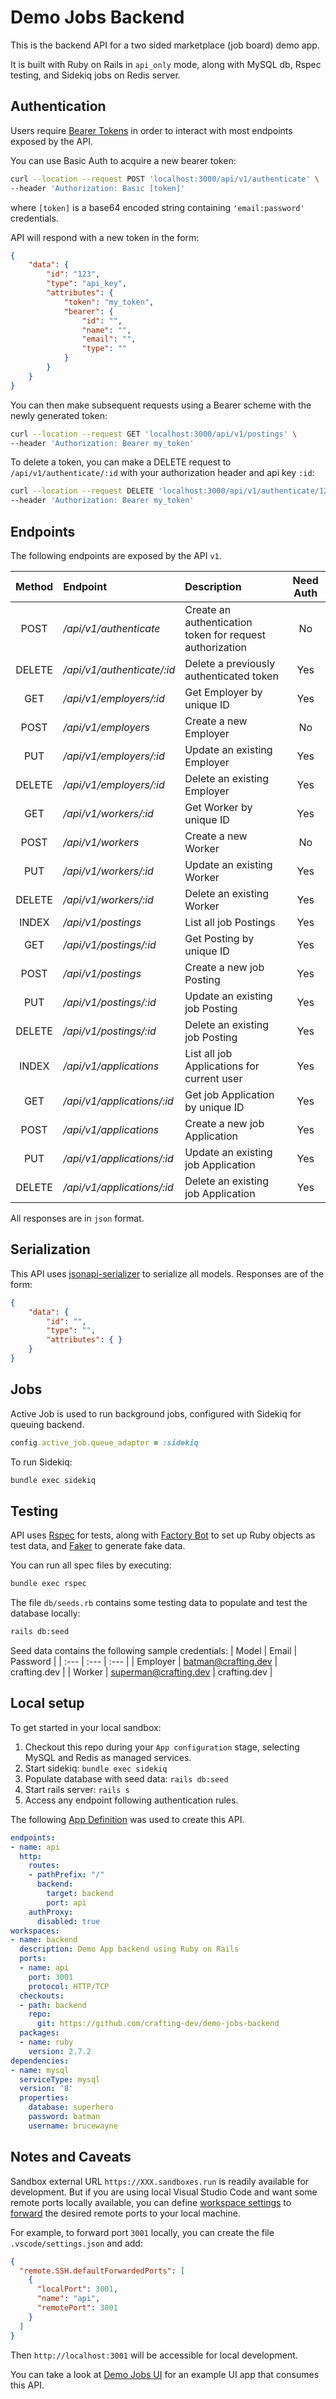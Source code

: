 # Demo Jobs Backend

This is the backend API for a two sided marketplace (job board) demo app. 

It is built with Ruby on Rails in `api_only` mode, along with MySQL db, Rspec testing, and Sidekiq jobs on Redis server.

## Authentication

Users require [Bearer Tokens](https://datatracker.ietf.org/doc/html/rfc6750) in order to interact with most endpoints exposed by the API. 

You can use Basic Auth to acquire a new bearer token:
```bash
curl --location --request POST 'localhost:3000/api/v1/authenticate' \
--header 'Authorization: Basic [token]'
```

where `[token]` is a base64 encoded string containing `'email:password'` credentials.

API will respond with a new token in the form:
```json
{
    "data": {
        "id": "123",
        "type": "api_key",
        "attributes": {
            "token": "my_token",
            "bearer": {
                "id": "",
                "name": "",
                "email": "",
                "type": ""
            }
        }
    }
}
```

You can then make subsequent requests using a Bearer scheme with the newly generated token:
```bash
curl --location --request GET 'localhost:3000/api/v1/postings' \
--header 'Authorization: Bearer my_token'
```

To delete a token, you can make a  DELETE request to `/api/v1/authenticate/:id` with your authorization header and api key `:id`:
```bash
curl --location --request DELETE 'localhost:3000/api/v1/authenticate/123' \
--header 'Authorization: Bearer my_token'
```

## Endpoints

The following endpoints are exposed by the API `v1`. 

| Method | Endpoint | Description | Need Auth |
| :---: | :--- | :--- | :---: |
| POST | */api/v1/authenticate* | Create an authentication token for request authorization | No |
| DELETE | */api/v1/authenticate/:id* | Delete a previously authenticated token | Yes |
| GET | */api/v1/employers/:id* | Get Employer by unique ID | Yes |
| POST | */api/v1/employers* | Create a new Employer | No |
| PUT | */api/v1/employers/:id* | Update an existing Employer | Yes |
| DELETE | */api/v1/employers/:id* | Delete an existing Employer | Yes |
| GET | */api/v1/workers/:id* | Get Worker by unique ID | Yes |
| POST | */api/v1/workers* | Create a new Worker | No |
| PUT | */api/v1/workers/:id* | Update an existing Worker | Yes |
| DELETE | */api/v1/workers/:id* | Delete an existing Worker | Yes |
| INDEX | */api/v1/postings* | List all job Postings | Yes |
| GET | */api/v1/postings/:id* | Get Posting by unique ID | Yes |
| POST | */api/v1/postings* | Create a new job Posting | Yes |
| PUT | */api/v1/postings/:id* | Update an existing job Posting | Yes |
| DELETE | */api/v1/postings/:id* | Delete an existing job Posting | Yes |
| INDEX | */api/v1/applications* | List all job Applications for current user | Yes |
| GET | */api/v1/applications/:id* | Get job Application by unique ID | Yes |
| POST | */api/v1/applications* | Create a new job Application | Yes |
| PUT | */api/v1/applications/:id* | Update an existing job Application | Yes |
| DELETE | */api/v1/applications/:id* | Delete an existing job Application | Yes |

All responses are in `json` format.

## Serialization

This API uses [jsonapi-serializer](https://github.com/jsonapi-serializer/jsonapi-serializer) to serialize all models. Responses are of the form:
```json
{
    "data": {
        "id": "",
        "type": "",
        "attributes": { }
    }
}
```

## Jobs

Active Job is used to run background jobs, configured with Sidekiq for queuing backend. 
```ruby
config.active_job.queue_adapter = :sidekiq
```

To run Sidekiq:
```bash
bundle exec sidekiq
```

## Testing

API uses [Rspec](https://rspec.info/) for tests, along with [Factory Bot](https://github.com/thoughtbot/factory_bot_rails) to set up Ruby objects as test data, and [Faker](https://github.com/faker-ruby/faker) to generate fake data.

You can run all spec files by executing:
```bash
bundle exec rspec
```

The file `db/seeds.rb` contains some testing data to populate and test the database locally:
```bash
rails db:seed
```

Seed data contains the following sample credentials:
| Model | Email | Password |
| :--- | :--- | :--- |
| Employer | batman@crafting.dev | crafting.dev |
| Worker | superman@crafting.dev | crafting.dev |

## Local setup

To get started in your local sandbox:

1. Checkout this repo during your `App configuration` stage, selecting MySQL and Redis as managed services.
2. Start sidekiq: `bundle exec sidekiq`
3. Populate database with seed data: `rails db:seed`
4. Start rails server: `rails s`
5. Access any endpoint following authentication rules.

The following [App Definition](https://docs.sandboxes.cloud/docs/app-definition) was used to create this API.
```yaml
endpoints:
- name: api
  http:
    routes:
    - pathPrefix: "/"
      backend:
        target: backend
        port: api
    authProxy:
      disabled: true
workspaces:
- name: backend
  description: Demo App backend using Ruby on Rails
  ports:
  - name: api
    port: 3001
    protocol: HTTP/TCP
  checkouts:
  - path: backend
    repo:
      git: https://github.com/crafting-dev/demo-jobs-backend
  packages:
  - name: ruby
    version: 2.7.2
dependencies:
- name: mysql
  serviceType: mysql
  version: '8'
  properties:
    database: superhero
    password: batman
    username: brucewayne
```

## Notes and Caveats

Sandbox external URL `https://XXX.sandboxes.run` is readily available for development. But if you are using local Visual Studio Code and want some remote ports locally available, you can define [workspace settings](https://code.visualstudio.com/docs/getstarted/settings) to [forward](https://code.visualstudio.com/docs/remote/ssh#_forwarding-a-port-creating-ssh-tunnel) the desired remote ports to your local machine. 

For example, to forward port `3001` locally, you can create the file `.vscode/settings.json` and add:
```json
{
  "remote.SSH.defaultForwardedPorts": [
    {
      "localPort": 3001,
      "name": "api",
      "remotePort": 3001
    }
  ]
}
```

Then `http://localhost:3001` will be accessible for local development. 

You can take a look at [Demo Jobs UI](https://github.com/crafting-dev/demo-jobs-ui) for an example UI app that consumes this API.
